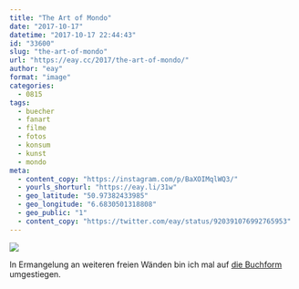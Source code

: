 ```yaml
---
title: "The Art of Mondo"
date: "2017-10-17"
datetime: "2017-10-17 22:44:43"
id: "33600"
slug: "the-art-of-mondo"
url: "https://eay.cc/2017/the-art-of-mondo/"
author: "eay"
format: "image"
categories:
  - 0815
tags:
  - buecher
  - fanart
  - filme
  - fotos
  - konsum
  - kunst
  - mondo
meta:
  - content_copy: "https://instagram.com/p/BaXOIMqlWQ3/"
  - yourls_shorturl: "https://eay.li/31w"
  - geo_latitude: "50.97382433985"
  - geo_longitude: "6.6830501318808"
  - geo_public: "1"
  - content_copy: "https://twitter.com/eay/status/920391076992765953"
---
```


![](https://eay.cc/uploads/2017/the-art-of-mondo.jpg)

In Ermangelung an weiteren freien Wänden bin ich mal auf [die Buchform](http://www.amazon.de/exec/obidos/ASIN/1608878066/eayznet-21) umgestiegen.
